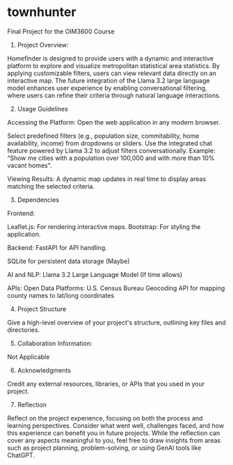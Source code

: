 # townhunter
Final Project for the OIM3600 Course


1. Project Overview:
   
Homefinder is designed to provide users with a dynamic and interactive platform to explore and visualize metropolitan statistical area statistics. By applying customizable filters, users can view relevant data directly on an interactive map. The future integration of the Llama 3.2 large language model enhances user experience by enabling conversational filtering, where users can refine their criteria through natural language interactions.

2. Usage Guidelines

Accessing the Platform:
Open the web application in any modern browser.

Select predefined filters (e.g., population size, commitability, home availability, income) from dropdowns or sliders.
Use the integrated chat feature powered by Llama 3.2 to adjust filters conversationally. Example: “Show me cities with a population over 100,000 and with more than 10% vacant homes".

Viewing Results:
A dynamic map updates in real time to display areas matching the selected criteria.

3. Dependencies

Frontend:

Leaflet.js: For rendering interactive maps.
Bootstrap: For styling the application.

Backend:
FastAPI for API handling.

SQLite for persistent data storage (Maybe)

AI and NLP:
Llama 3.2 Large Language Model (If time allows)

APIs:
Open Data Platforms: U.S. Census Bureau
Geocoding API for mapping county names to lat/long coordinates

4. Project Structure

Give a high-level overview of your project's structure, outlining key files and directories.

5. Collaboration Information:

Not Applicable
   
6. Acknowledgments

Credit any external resources, libraries, or APIs that you used in your project.

7. Reflection

Reflect on the project experience, focusing on both the process and learning perspectives. Consider what went well, challenges faced, and how this experience can benefit you in future projects. While the reflection can cover any aspects meaningful to you, feel free to draw insights from areas such as project planning, problem-solving, or using GenAI tools like ChatGPT.
